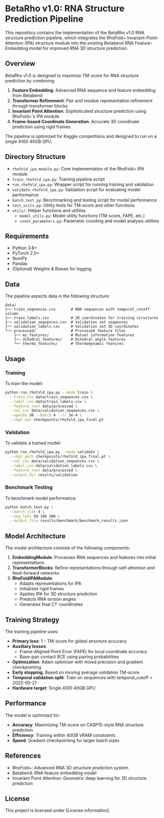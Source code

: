 # BetaRho v1.0: RNA Structure Prediction Pipeline

This repository contains the implementation of the BetaRho v1.0 RNA structure prediction pipeline, which integrates the RhoFold+ Invariant-Point-Attention (IPA) structure module into the existing Betabend RNA Feature-Embedding model for improved RNA 3D structure prediction.

## Overview

BetaRho v1.0 is designed to maximize TM-score for RNA structure prediction by combining:

1. **Feature Embedding**: Advanced RNA sequence and feature embedding from Betabend
2. **Transformer Refinement**: Pair and residue representation refinement through transformer blocks
3. **Invariant Point Attention**: Sophisticated structure prediction using RhoFold+'s IPA module
4. **Frame-based Coordinate Generation**: Accurate 3D coordinate prediction using rigid frames

The pipeline is optimized for Kaggle competitions and designed to run on a single A100 40GB GPU.

## Directory Structure

- `rhofold_ipa_module.py`: Core implementation of the RhoFold+ IPA module
- `train_rhofold_ipa.py`: Training pipeline script
- `run_rhofold_ipa.py`: Wrapper script for running training and validation
- `validate_rhofold_ipa.py`: Validation script for evaluating model performance
- `batch_test.py`: Benchmarking and testing script for model performance
- `test_utils.py`: Utility tests for TM-score and other functions
- `utils/`: Helper functions and utilities
  - `model_utils.py`: Model utility functions (TM-score, FAPE, etc.)
  - `count_parameters.py`: Parameter counting and model analysis utilities

## Requirements

- Python 3.8+
- PyTorch 2.0+
- NumPy
- Pandas
- (Optional) Weights & Biases for logging

## Data

The pipeline expects data in the following structure:

```
data/
├── train_sequences.csv       # RNA sequences with temporal_cutoff column
├── train_labels.csv          # 3D coordinates for training structures
├── validation_sequences.csv  # Validation set sequences
├── validation_labels.csv     # Validation set 3D coordinates
└── processed/                # Processed feature files
    ├── mi_features/          # Mutual information features
    ├── dihedral_features/    # Dihedral angle features
    └── thermo_features/      # Thermodynamic features
```

## Usage

### Training

To train the model:

```bash
python run_rhofold_ipa.py --mode train \
  --train_csv data/train_sequences.csv \
  --label_csv data/train_labels.csv \
  --feature_root data/processed \
  --val_csv data/validation_sequences.csv \
  --epochs 30 --batch 4 --lr 3e-4 \
  --ckpt_out checkpoints/rhofold_ipa_final.pt
```

### Validation

To validate a trained model:

```bash
python run_rhofold_ipa.py --mode validate \
  --ckpt_path checkpoints/rhofold_ipa_final.pt \
  --val_csv data/validation_sequences.csv \
  --label_csv data/validation_labels.csv \
  --feature_root data/processed \
  --output_dir results/validation
```

### Benchmark Testing

To benchmark model performance:

```bash
python batch_test.py \
  --batch_size 4 \
  --seq_lens 50 100 200 \
  --output_file results/benchmark/benchmark_results.json
```

## Model Architecture

The model architecture consists of the following components:

1. **EmbeddingModule**: Processes RNA sequences and features into initial representations
2. **TransformerBlocks**: Refine representations through self-attention and feed-forward networks
3. **RhoFoldIPAModule**: 
   - Adapts representations for IPA
   - Initializes rigid frames
   - Applies IPA for 3D structure prediction
   - Predicts RNA torsion angles
   - Generates final C1' coordinates

## Training Strategy

The training pipeline uses:

- **Primary loss**: 1 - TM-score for global structure accuracy
- **Auxiliary losses**: 
  - Frame-Aligned Point Error (FAPE) for local coordinate accuracy
  - Base-pair contact BCE using pairing probabilities
- **Optimization**: Adam optimizer with mixed precision and gradient checkpointing
- **Early stopping**: Based on moving average validation TM-score
- **Temporal validation split**: Train on sequences with temporal_cutoff < 2022-05-27
- **Hardware target**: Single A100 40GB GPU

## Performance

The model is optimized for:

- **Accuracy**: Maximizing TM-score on CASP15-style RNA structure prediction
- **Efficiency**: Training within 40GB VRAM constraints
- **Speed**: Gradient checkpointing for larger batch sizes

## References

- RhoFold+: Advanced RNA 3D structure prediction system
- Betabend: RNA feature embedding model
- Invariant Point Attention: Geometric deep learning for 3D structure prediction

## License

This project is licensed under [License information].
